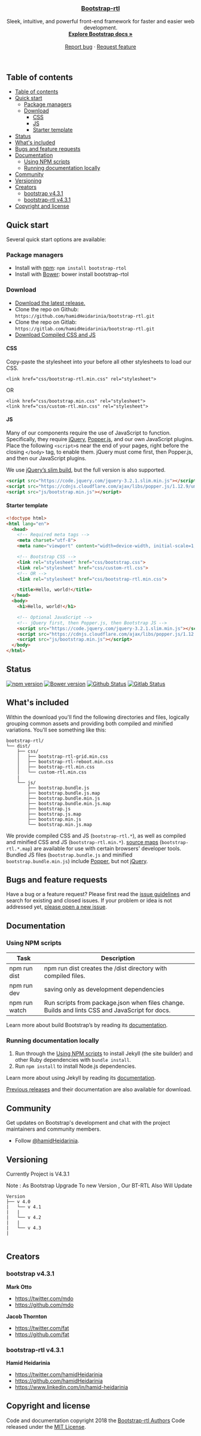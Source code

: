 <p align="center">

  <h3 align="center">
    <a href="https://github.com/hamidHeidarinia/bootstrap-rtl">Bootstrap-rtl</a>
  </h3>

  <p align="center">
    Sleek, intuitive, and powerful front-end framework for faster and easier web development.
    <br>
    <a href="https://getbootstrap.com/docs/4.1/"><strong>Explore Bootstrap docs »</strong></a>
    <br>
    <br>
    <a href="https://github.com/hamidHeidarinia/bootstrap-rtl/issues/new">Report bug</a>
    ·
    <a href="https://github.com/hamidHeidarinia/bootstrap-rtl/labels/feature">Request feature</a>
  </p>
</p>

<br>

## Table of contents


- [Table of contents](#table-of-contents)
- [Quick start](#quick-start)
  - [Package managers](#package-managers)
  - [Download](#download)
    - [CSS](#css)
    - [JS](#js)
    - [Starter template](#starter-template)
- [Status](#status)
- [What's included](#whats-included)
- [Bugs and feature requests](#bugs-and-feature-requests)
- [Documentation](#documentation)
  - [Using NPM scripts](#using-npm-scripts)
  - [Running documentation locally](#running-documentation-locally)
- [Community](#community)
- [Versioning](#versioning)
- [Creators](#creators)
  - [bootstrap v4.3.1](#bootstrap-v431)
  - [bootstrap-rtl v4.3.1](#bootstrap-rtl-v431)
- [Copyright and license](#copyright-and-license)

## Quick start

Several quick start options are available:

### Package managers
- Install with [npm](https://www.npmjs.com/): `npm install bootstrap-rtol`
- Install with [Bower](https://bower.io): bower install bootstrap-rtol

### Download
- [Download the latest release.](https://github.com/hamidHeidarinia/bootstrap-rtl/archive/v4.3.1.zip)
- Clone the repo on Github: `https://github.com/hamidHeidarinia/bootstrap-rtl.git`
- Clone the repo on Gitlab: `https://gitlab.com/hamidHeidarinia/bootstrap-rtl.git`
- [Download Compiled CSS and JS](https://github.com/hamidHeidarinia/bootstrap-rtl/raw/master/download/bootstrap-rtl-4.3.1-dist.zip)

  
#### CSS
Copy-paste the stylesheet <link> into your <head> before all other stylesheets to load our CSS.
  
```html5
<link href="css/bootstrap-rtl.min.css" rel="stylesheet">
```
OR

```html5
<link href="css/bootstrap.min.css" rel="stylesheet">
<link href="css/custom-rtl.min.css" rel="stylesheet">
```


#### JS

<p>Many of our components require the use of JavaScript to function. Specifically, they require <a href="https://jquery.com">jQuery</a>, <a href="https://popper.js.org/">Popper.js</a>, and our own JavaScript plugins. Place the following <code class="highlighter-rouge">&lt;script&gt;</code>s near the end of your pages, right before the closing <code class="highlighter-rouge">&lt;/body&gt;</code> tag, to enable them. jQuery must come first, then Popper.js, and then our JavaScript plugins.</p>

<p>We use <a href="https://blog.jquery.com/2016/06/09/jquery-3-0-final-released/">jQuery’s slim build</a>, but the full version is also supported.</p>

```html
<script src="https://code.jquery.com/jquery-3.2.1.slim.min.js"></script>
<script src="https://cdnjs.cloudflare.com/ajax/libs/popper.js/1.12.9/umd/popper.min.js"></script>
<script src="js/bootstrap.min.js"></script>
```
#### Starter template


```html
<!doctype html>
<html lang="en">
  <head>
    <!-- Required meta tags -->
    <meta charset="utf-8">
    <meta name="viewport" content="width=device-width, initial-scale=1, shrink-to-fit=no">

    <!-- Bootstrap CSS -->
    <link rel="stylesheet" href="css/bootstrap.css">
    <link rel="stylesheet" href="css/custom-rtl.css">
    <!-- OR -->
    <link rel="stylesheet" href="css/bootstrap-rtl.min.css">

    <title>Hello, world!</title>
  </head>
  <body>
    <h1>Hello, world!</h1>

    <!-- Optional JavaScript -->
    <!-- jQuery first, then Popper.js, then Bootstrap JS -->
    <script src="https://code.jquery.com/jquery-3.2.1.slim.min.js"></script>
    <script src="https://cdnjs.cloudflare.com/ajax/libs/popper.js/1.12.9/umd/popper.min.js"></script>
    <script src="js/bootstrap.min.js"></script>
  </body>
</html>
```
## Status

[![npm version](https://img.shields.io/npm/v/bootstrap-rtol.svg?color=red)](https://www.npmjs.com/package/bootstrap-rtol)
[![Bower version](https://img.shields.io/bower/v/bootstrap-rtol.svg?color=yellow)](https://github.com/hamidHeidarinia/bootstrap-rtl)
[![Github Status](https://img.shields.io/badge/github-v4.3.1-%23292C32.svg)](https://github.com/hamidHeidarinia/bootstrap-rtl)
[![Gitlab Status](https://img.shields.io/badge/gitlab-v4.3.1-blueviolet.svg)](https://gitlab.com/hamidHeidarinia/bootstrap-rtl)

## What's included

Within the download you'll find the following directories and files, logically grouping common assets and providing both compiled and minified variations. You'll see something like this:

```
bootstrap-rtl/
└── dist/
    ├── css/ 
    │   ├── bootstrap-rtl-grid.min.css 
    │   ├── bootstrap-rtl-reboot.min.css    
    │   ├── bootstrap-rtl.min.css   
    │   └── custom-rtl.min.css
    | 
    └── js/
        ├── bootstrap.bundle.js
        ├── bootstrap.bundle.js.map
        ├── bootstrap.bundle.min.js
        ├── bootstrap.bundle.min.js.map
        ├── bootstrap.js
        ├── bootstrap.js.map
        ├── bootstrap.min.js
        └── bootstrap.min.js.map
```

We provide compiled CSS and JS (`bootstrap-rtl.*`), as well as compiled and minified CSS and JS (`bootstrap-rtl.min.*`). [source maps](https://developers.google.com/web/tools/chrome-devtools/debug/readability/source-maps) (`bootstrap-rtl.*.map`) are available for use with certain browsers' developer tools. Bundled JS files (`bootstrap.bundle.js` and minified `bootstrap.bundle.min.js`) include [Popper](https://popper.js.org/), but not [jQuery](https://jquery.com/).


## Bugs and feature requests

Have a bug or a feature request? Please first read the [issue guidelines](https://github.com/hamidHeidarinia/bootstrap-rtl/issues) and search for existing and closed issues. If your problem or idea is not addressed yet, [please open a new issue](https://github.com/hamidHeidarinia/bootstrap-rtl/issues/new).


## Documentation

### Using NPM scripts

| Task | Description |
| ------ | ------ |
| npm run dist | npm run dist creates the /dist directory with compiled files. |
| npm run dev | saving only as development dependencies |
| npm run watch   | Run scripts from package.json when files change. Builds and lints CSS and JavaScript for docs. |

Learn more about build Bootstrap’s by reading its [documentation](http://getbootstrap.com/docs/4.0/getting-started/build-tools/).

### Running documentation locally

1. Run through the [Using NPM scripts](#using-npm-scripts) to install Jekyll (the site builder) and other Ruby dependencies with `bundle install`.
2. Run `npm install` to install Node.js dependencies.

Learn more about using Jekyll by reading its [documentation](https://jekyllrb.com/docs/home/).

[Previous releases](https://github.com/hamidHeidarinia/bootstrap-rtl/releases) and their documentation are also available for download.

## Community

Get updates on Bootstrap's development and chat with the project maintainers and community members.

- Follow [@hamidHeidarinia](https://twitter.com/hamidHeidarinia).

## Versioning

<p>
  Currently Project is V4.3.1
  
  Note :  As Bootstrap Upgrade To new Version , Our BT-RTL Also Will Update
</p>

```
Version
├── v 4.0
|   └── v 4.1
|   |
|   └── v 4.2
|   |
|   └── v 4.3
|
 

```

## Creators
 
### bootstrap v4.3.1

**Mark Otto**

- <https://twitter.com/mdo>
- <https://github.com/mdo>

**Jacob Thornton**

- <https://twitter.com/fat>
- <https://github.com/fat>


### bootstrap-rtl v4.3.1

**Hamid Heidarinia**

- <https://twitter.com/hamidHeidarinia>
- <https://github.com/hamidHeidarinia>
- <https://www.linkedin.com/in/hamid-heidarinia>

## Copyright and license

Code and documentation copyright 2018 the [Bootstrap-rtl Authors](https://github.com/hamidHeidarinia) Code released under the [MIT License](https://github.com/hamidHeidarinia/bootstrap-rtl/blob/master/LICENSE). 
